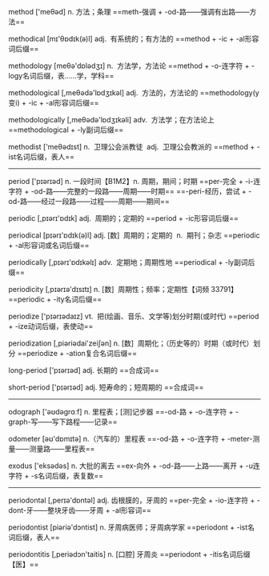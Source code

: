 
method ['meθəd] n. 方法；条理
==meth-强调 + -od-路——强调有出路——方法==

methodical [mɪ'θɒdɪk(ə)l] adj.  有系统的；有方法的
==method + -ic + -al形容词后缀==

methodology [meθə'dɒlədʒɪ] n.  方法学，方法论
==method + -o-连字符 + -logy名词后缀，表……学，学科==

methodological [,meθədə'lɒdʒɪkəl] adj.  方法的，方法论的
==methodology(y变i) + -ic + -al形容词后缀==

methodologically [,meθədə'lɒdʒɪkəli] adv.  方法学；在方法论上
==methodological + -ly副词后缀==

methodist ['meθədɪst] n.  卫理公会派教徒  adj.  卫理公会教派的
==method + -ist名词后缀，表人==

---

period ['pɪərɪəd] n. 一段时间【B1M2】n. 周期，期间；时期
==per-完全 + -i-连字符 + -od-路——完整的一段路——周期——时期==
==-peri-经历，尝试 + -od-路——经过一段路——过程——周期——期间==

periodic [,pɪərɪ'ɒdɪk] adj.  周期的；定期的
==period + -ic形容词后缀==

periodical [pɪərɪ'ɒdɪk(ə)l] adj. [数]  周期的；定期的  n.  期刊；杂志
==periodic + -al形容词或名词后缀==

periodically [,pɪərɪ'ɒdɪkəlɪ] adv.  定期地；周期性地
==periodical + -ly副词后缀==

periodicity [,pɪərɪə'dɪsɪtɪ] n. [数]  周期性；频率；定期性【词频 33791】
==periodic + -ity名词后缀==

periodize ['pɪərɪədaɪz] vt.  把(绘画、音乐、文学等)划分时期(或时代)
==period + -ize动词后缀，表使动==

periodization [,piəriədai'zeiʃən] n. [数]  周期化；（历史等的）时期（或时代）划分
==periodize + -ation复合名词后缀==

long-period ['pɪərɪəd] adj. 长期的
==合成词==

short-period ['pɪərɪəd] adj. 短寿命的；短周期的
==合成词==

---

odograph ['əʊdəɡrɑːf] n. 里程表；[测]记步器
==-od-路 + -o-连字符 + -graph-写——写下路程——记录==

odometer [əʊ'dɒmɪtə] n.（汽车的）里程表
==-od-路 + -o-连字符 + -meter-测量——测量路——里程表==

exodus ['eksədəs] n. 大批的离去
==ex-向外 + -od-路——上路——离开 + -u连字符 + -s名词后缀，表复数==

---

periodontal [,perɪə'dɒntəl] adj. 齿根膜的，牙周的
==per-完全 + -io-连字符 + -dont-牙——整块牙齿——牙周 + -al形容词==

periodontist [piəriə'dɔntist] n. 牙周病医师；牙周病学家
==periodont + -ist名词后缀，表人==

periodontitis [,periədɔn'taitis] n. [口腔] 牙周炎
==periodont + -itis名词后缀【医】==



